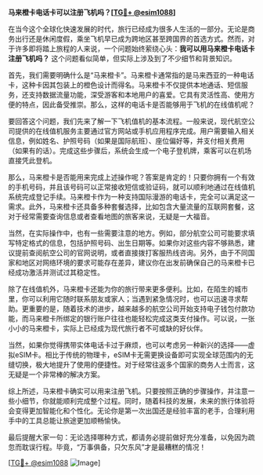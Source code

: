 **马来橙卡电话卡可以注册飞机吗？[[TG💪+ @esim1088](https://t.me/s/esim1088)]**

在当今这个全球化快速发展的时代，旅行已经成为很多人生活的一部分。无论是商务出行还是休闲度假，乘坐飞机早已成为跨地区甚至跨国界的首选方式。然而，对于许多即将踏上旅程的人来说，一个问题始终萦绕心头：**我可以用马来橙卡电话卡注册飞机吗？** 这个问题看似简单，但实际上涉及到了不少细节和背景知识。

首先，我们需要明确什么是“马来橙卡”。马来橙卡通常指的是马来西亚的一种电话卡，这种卡因其包装上的橙色设计而得名。马来橙卡不仅提供本地通话、短信服务，还支持数据流量功能，深受游客和本地用户的喜爱。它具有灵活性高、使用方便的特点，因此备受推崇。那么，这样的电话卡是否能够用于飞机的在线值机呢？

要回答这个问题，我们先来了解一下飞机值机的基本流程。一般来说，现代航空公司提供的在线值机服务主要通过官方网站或手机应用程序完成。用户需要输入相关信息，例如姓名、护照号码（如果是国际航班）、座位偏好等，并支付相关费用（如果有的话）。完成这些步骤后，系统会生成一个电子登机牌，乘客可以在机场直接凭此登机。

那么，马来橙卡是否能用来完成上述操作呢？答案是肯定的！只要你拥有一个有效的手机号码，并且该号码可以正常接收短信或验证码，就可以顺利地通过在线值机系统完成登记手续。马来橙卡作为一种支持国际漫游的电话卡，完全可以满足这一需求。此外，马来橙卡还具备多种套餐选择，比如包含大量流量的互联网套餐，这对于经常需要查询信息或者查看地图的旅客来说，无疑是一大福音。

当然，在实际操作中，也有一些需要注意的地方。例如，部分航空公司可能要求填写特定格式的信息，包括护照号码、出生日期等。如果你对这些内容不够熟悉，建议提前查阅航空公司的官网说明，或者直接拨打客服热线咨询。另外，由于不同国家和地区对网络环境的要求可能存在差异，建议你在出发前确保自己的马来橙卡已经成功激活并测试过其稳定性。

除了在线值机外，马来橙卡还能为你的旅行带来更多便利。比如，在陌生的城市里，你可以利用它随时联系朋友或家人；当遇到紧急情况时，也可以迅速寻求帮助。更重要的是，随着技术的进步，越来越多的航空公司开始支持电子钱包付款功能，而马来橙卡所绑定的银行账户往往也能轻松完成这类支付操作。可以说，一张小小的马来橙卡，实际上已经成为现代旅行者不可或缺的好伙伴。

当然，如果你觉得携带实体电话卡过于麻烦，也可以考虑另一种新兴的选择——虚拟eSIM卡。相比于传统的物理卡，eSIM卡无需更换设备即可实现全球范围内的无缝切换，极大地提升了使用的便捷性。对于经常往返多个国家的商务人士而言，这无疑是一个非常棒的解决方案。

综上所述，马来橙卡确实可以用来注册飞机。只要按照正确的步骤操作，并注意一些小细节，你就能顺利完成整个过程。同时，随着科技的发展，未来的旅行体验将会变得更加智能化和个性化。无论你是第一次出国还是经验丰富的老手，合理利用手中的工具总能让旅途更加顺畅愉快。

最后提醒大家一句：无论选择哪种方式，都请务必提前做好充分准备，以免因为疏忽而耽误行程。毕竟，“万事俱备，只欠东风”才是最糟糕的情况！

[[TG💪+ @esim1088](https://t.me/s/esim1088) ![Image](https://i.postimg.cc/4NQfJmqS/Snipaste-2025-05-13-00-14-12.png)]